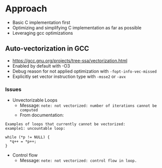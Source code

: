 # Approach
- Basic C implementation first
- Optimizing and simplifying C implementation as far as possible
- Leveraging gcc optimizations


## Auto-vectorization in GCC
- https://gcc.gnu.org/projects/tree-ssa/vectorization.html
- Enabled by default with -O3
- Debug reason for not applied optimization with `-fopt-info-vec-missed`
- Explicitly set vector instruction type with `-msse2` or `-avx`

### Issues
- Unvectorizable Loops
	- Message: `note: not vectorized: number of iterations cannot be computed`
	- From documentation:
```
Examples of loops that currently cannot be vectorized:
example1: uncountable loop:

while (*p != NULL) {
  *q++ = *p++;
}
```

- Control flow
	- Message: `note: not vectorized: control flow in loop.`
